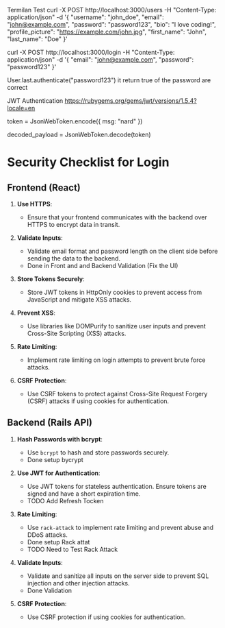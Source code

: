 Termilan Test
curl -X POST http://localhost:3000/users -H "Content-Type: application/json" -d '{
"username": "john_doe",
"email": "john@example.com",
"password": "password123",
"bio": "I love coding!",
"profile_picture": "https://example.com/john.jpg",
"first_name": "John",
"last_name": "Doe"
}'

curl -X POST http://localhost:3000/login -H "Content-Type: application/json" -d '{
"email": "john@example.com",
"password": "password123"
}'

User.last.authenticate("password123")
it return true of the password are correct

JWT Authentication
https://rubygems.org/gems/jwt/versions/1.5.4?locale=en

token = JsonWebToken.encode({ msg: "nard" })

decoded_payload = JsonWebToken.decode(token)

# Security Checklist for Login

## Frontend (React)

1. **Use HTTPS**:

   - Ensure that your frontend communicates with the backend over HTTPS to encrypt data in transit.

2. **Validate Inputs**:

   - Validate email format and password length on the client side before sending the data to the backend.
   - Done in Front and and Backend Validation (Fix the UI)

3. **Store Tokens Securely**:

   - Store JWT tokens in HttpOnly cookies to prevent access from JavaScript and mitigate XSS attacks.

4. **Prevent XSS**:

   - Use libraries like DOMPurify to sanitize user inputs and prevent Cross-Site Scripting (XSS) attacks.

5. **Rate Limiting**:

   - Implement rate limiting on login attempts to prevent brute force attacks.

6. **CSRF Protection**:
   - Use CSRF tokens to protect against Cross-Site Request Forgery (CSRF) attacks if using cookies for authentication.

## Backend (Rails API)

1. **Hash Passwords with bcrypt**:

   - Use `bcrypt` to hash and store passwords securely.
   - Done setup bycrypt

2. **Use JWT for Authentication**:

   - Use JWT tokens for stateless authentication. Ensure tokens are signed and have a short expiration time.
   - TODO Add Refresh Tocken

3. **Rate Limiting**:

   - Use `rack-attack` to implement rate limiting and prevent abuse and DDoS attacks.
   - Done setup Rack attat
   - TODO Need to Test Rack Attack

4. **Validate Inputs**:

   - Validate and sanitize all inputs on the server side to prevent SQL injection and other injection attacks.
   - Done Validation

5. **CSRF Protection**:
   - Use CSRF protection if using cookies for authentication.
